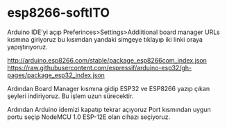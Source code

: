 # esp8266-softITO
Arduino IDE'yi açıp Preferinces>Settings>Addiitional board manager URLs kısmına giriyoruz
bu kısımdan yandaki simgeye tıklayıp iki linki oraya yapıştırıyoruz. 

http://arduino.esp8266.com/stable/package_esp8266com_index.json
https://raw.githubusercontent.com/espressif/arduino-esp32/gh-pages/package_esp32_index.json

Ardından Board Manager kısmına gidip ESP32 ve ESP8266 yazıp çıkan şeyleri indiriyoruz. 
Bu işlem uzun sürecektir. 

Ardından Arduino idemizi kapatıp tekrar açıyoruz Port kısmından uygun portu seçip
NodeMCU 1.0 ESP-12E olan cihazı seçiyoruz. 

